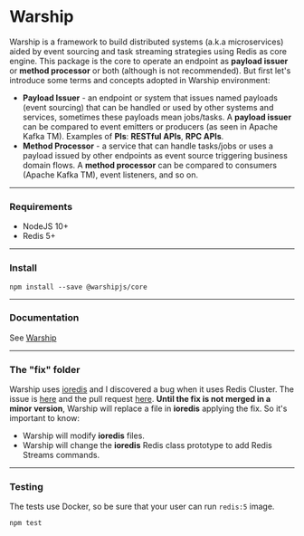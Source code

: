 # Warship

Warship is a framework to build distributed systems (a.k.a microservices) aided by event sourcing and task streaming strategies using Redis as core engine. This package is the core to operate an endpoint as **payload issuer** or **method processor** or both (although is not recommended). But first let's introduce some terms and concepts adopted in Warship environment:

* **Payload Issuer** - an endpoint or system that issues named payloads (event sourcing) that can be handled or used by other systems and services, sometimes these payloads mean jobs/tasks. A **payload issuer** can be compared to event emitters or producers (as seen in Apache Kafka TM). Examples of **PIs**: **RESTful APIs**, **RPC APIs**.
* **Method Processor** - a service that can handle tasks/jobs or uses a payload issued by other endpoints as event source triggering business domain flows. A **method processor** can be compared to consumers (Apache Kafka TM), event listeners, and so on.

----------------------

### Requirements

- NodeJS 10+
- Redis 5+

----------------------

### Install

```
npm install --save @warshipjs/core
```

----------------------

### Documentation

See [Warship](https://warship.js.org/)

----------------------

### The "fix" folder

Warship uses [ioredis](https://github.com/luin/ioredis) and I discovered a bug when it uses Redis Cluster. The issue is [here](https://github.com/luin/ioredis/issues/748) and the pull request [here](https://github.com/luin/ioredis/pull/749). **Until the fix is not merged in a minor version**, Warship will replace a file in **ioredis** applying the fix. So it's important to know:

- Warship will modify **ioredis** files.
- Warship will change the **ioredis** Redis class prototype to add Redis Streams commands.

----------------------

### Testing

The tests use Docker, so be sure that your user can run `redis:5` image.

```
npm test
```